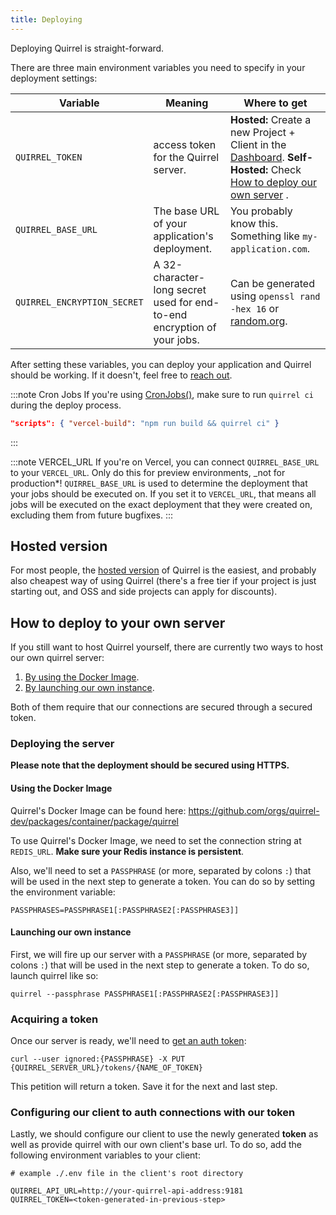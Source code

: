 ```yaml
---
title: Deploying
---
```


Deploying Quirrel is straight-forward.

There are three main environment variables you need to specify in your deployment settings:

| Variable                    | Meaning                                                                 | Where to get                                                                                                                                                                     |
| --------------------------- | ----------------------------------------------------------------------- | -------------------------------------------------------------------------------------------------------------------------------------------------------------------------------- |
| `QUIRREL_TOKEN`             | access token for the Quirrel server.                                    | **Hosted:** Create a new Project + Client in the [Dashboard](https://quirrel.dev/dashboard). **Self-Hosted:** Check [How to deploy our own server](#acquiring-a-token) .         |
| `QUIRREL_BASE_URL`          | The base URL of your application's deployment.                               | You probably know this. Something like `my-application.com`.                                                                                                                     |
| `QUIRREL_ENCRYPTION_SECRET` | A 32-character-long secret used for end-to-end encryption of your jobs. | Can be generated using `openssl rand -hex 16` or [random.org](https://www.random.org/strings/?num=2&len=16&digits=on&upperalpha=on&loweralpha=on&unique=on&format=html&rnd=new). |

After setting these variables, you can deploy your application and Quirrel should be working.
If it doesn't, feel free to [reach out](mailto:troubleshooting@quirrel.dev).

:::note Cron Jobs
If you're using [CronJobs()](/api/cronjob), make sure to run `quirrel ci` during the deploy process.

```json
"scripts": { "vercel-build": "npm run build && quirrel ci" }
```

:::

:::note VERCEL_URL
If you're on Vercel, you can connect `QUIRREL_BASE_URL` to your `VERCEL_URL`.
Only do this for preview environments, \_not for production*!
`QUIRREL_BASE_URL` is used to determine the deployment that your jobs should be executed on.
If you set it to `VERCEL_URL`, that means all jobs will be executed on the exact deployment that they were
created on, excluding them from future bugfixes.
:::

## Hosted version

For most people, the [hosted version](https://quirrel.dev) of Quirrel is the easiest, and probably also cheapest way of using Quirrel (there's a free tier if your project is just starting out, and OSS and side projects can apply for discounts).

## How to deploy to your own server

If you still want to host Quirrel yourself, there are currently two ways to host our own quirrel server:

1. [By using the Docker Image](#using-the-docker-image).
2. [By launching our own instance](#launching-our-own-instance).

Both of them require that our connections are secured through a secured token.

### Deploying the server

**Please note that the deployment should be secured using HTTPS.**

#### Using the Docker Image

Quirrel's Docker Image can be found here: https://github.com/orgs/quirrel-dev/packages/container/package/quirrel

To use Quirrel's Docker Image, we need to set the connection string at
`REDIS_URL`. **Make sure your Redis instance is persistent**.

Also, we'll need to set a `PASSPHRASE` (or more, separated by colons `:`) that will be used in the next step to generate a token. You can do so by setting the environment variable:

```
PASSPHRASES=PASSPHRASE1[:PASSPHRASE2[:PASSPHRASE3]]
```

#### Launching our own instance

First, we will fire up our server with a `PASSPHRASE` (or more, separated by colons `:`) that will be used in the next step to generate a token. To do so, launch quirrel like so:

```
quirrel --passphrase PASSPHRASE1[:PASSPHRASE2[:PASSPHRASE3]]
```

### Acquiring a token

Once our server is ready, we'll need to [get an auth token](https://api.quirrel.dev/documentation/static/index.html#/Admin/put_tokens__id_):

`curl --user ignored:{PASSPHRASE} -X PUT {QUIRREL_SERVER_URL}/tokens/{NAME_OF_TOKEN}`

This petition will return a token. Save it for the next and last step.

### Configuring our client to auth connections with our token

Lastly, we should configure our client to use the newly generated **token** as well as provide quirrel with our own client's base url. To do so, add the following environment variables to your client:

```
# example ./.env file in the client's root directory

QUIRREL_API_URL=http://your-quirrel-api-address:9181
QUIRREL_TOKEN=<token-generated-in-previous-step>
```
